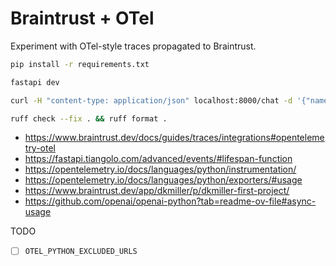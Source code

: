 # Braintrust + OTel

Experiment with OTel-style traces propagated to Braintrust.

``` bash
pip install -r requirements.txt

fastapi dev

curl -H "content-type: application/json" localhost:8000/chat -d '{"name": "dan"}'

ruff check --fix . && ruff format .
```

- https://www.braintrust.dev/docs/guides/traces/integrations#opentelemetry-otel
- https://fastapi.tiangolo.com/advanced/events/#lifespan-function
- https://opentelemetry.io/docs/languages/python/instrumentation/
- https://opentelemetry.io/docs/languages/python/exporters/#usage
- https://www.braintrust.dev/app/dkmiller/p/dkmiller-first-project/
- https://github.com/openai/openai-python?tab=readme-ov-file#async-usage

TODO

- [ ] `OTEL_PYTHON_EXCLUDED_URLS`
